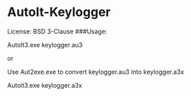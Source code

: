 # AutoIt-Keylogger
License: BSD 3-Clause
###Usage:

AutoIt3.exe keylogger.au3

or 

Use Aut2exe.exe to convert keylogger.au3 into keylogger.a3x

Autoit3.exe keylogger.a3x
